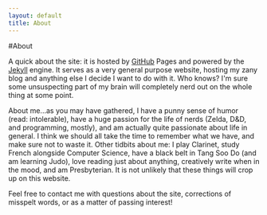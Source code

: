 ```yaml
---
layout: default
title: About
---
```

#About

A quick about the site: it is hosted by <a href="https://github.com/">GitHub</a> Pages and powered by the <a href= "http://jekyllrb.com">Jekyll</a> engine. It serves as a very general purpose website, hosting my zany blog and anything else I decide I want to do with it. Who knows? I'm sure some unsuspecting part of my brain will completely nerd out on the whole thing at some point.

About me...as you may have gathered, I have a punny sense of humor (read: intolerable), have a huge passion for the life of nerds (Zelda, D&D, and programming, mostly), and am actually quite passionate about life in general. I think we should all take the time to remember what we have, and make sure not to waste it. Other tidbits about me: I play Clarinet, study French alongside Computer Science, have a black belt in Tang Soo Do (and am learning Judo), love reading just about anything, creatively write when in the mood, and am Presbyterian. It is not unlikely that these things will crop up on this website.

Feel free to contact me with questions about the site, corrections of misspelt words, or as a matter of passing interest!
